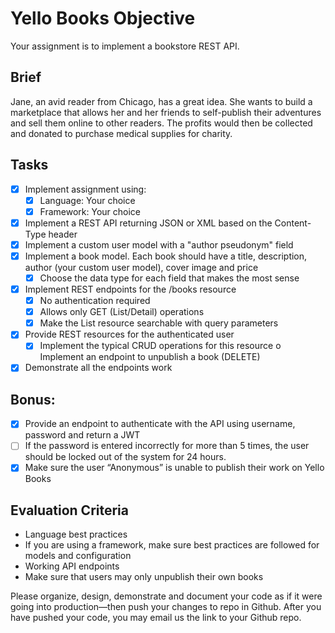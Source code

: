 # Yello Books Objective
Your assignment is to implement a bookstore REST API.

## Brief
Jane, an avid reader from Chicago, has a great idea. She wants to build a
marketplace that allows her and her friends to self-publish their adventures and
sell them online to other readers. The profits would then be collected and
donated to purchase medical supplies for charity.

## Tasks
- [x] Implement assignment using:
  - [x] Language: Your choice
  - [x] Framework: Your choice
- [x] Implement a REST API returning JSON or XML based on the Content-Type header
- [x] Implement a custom user model with a "author pseudonym" field
- [x] Implement a book model. Each book should have a title, description, author
      (your custom user model), cover image and price
  - [x] Choose the data type for each field that makes the most sense
- [x] Implement REST endpoints for the /books resource
  - [x] No authentication required
  - [x] Allows only GET (List/Detail) operations
  - [x] Make the List resource searchable with query parameters
- [x] Provide REST resources for the authenticated user
  - [x] Implement the typical CRUD operations for this resource o Implement an
        endpoint to unpublish a book (DELETE)
- [x] Demonstrate all the endpoints work

## Bonus:
- [x] Provide an endpoint to authenticate with the API using username, password
      and return a JWT
- [ ] If the password is entered incorrectly for more than 5 times, the user
      should be locked out of the system for 24 hours.
- [x] Make sure the user “Anonymous” is unable to publish their work on Yello Books

## Evaluation Criteria
- Language best practices
- If you are using a framework, make sure best practices are followed for models
and configuration
- Working API endpoints
- Make sure that users may only unpublish their own books

Please organize, design, demonstrate and document your code as if it were going
into production—then push your changes to repo in Github. After you have pushed
your code, you may email us the link to your Github repo.
